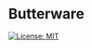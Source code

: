 # Butterware

[![License: MIT](https://img.shields.io/badge/License-MIT-green.svg)](https://opensource.org/licenses/MIT)

